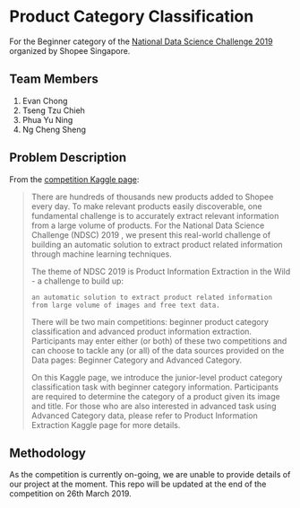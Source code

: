 # Product Category Classification
For the Beginner category of the [National Data Science Challenge 2019][1] organized by Shopee Singapore.


## Team Members
1. Evan Chong
2. Tseng Tzu Chieh
3. Phua Yu Ning
4. Ng Cheng Sheng

## Problem Description
From the [competition Kaggle page][2]:
> There are hundreds of thousands new products added to Shopee every day. To make relevant products easily discoverable, one fundamental challenge is to accurately extract relevant information from a large volume of products. For the National Data Science Challenge (NDSC) 2019 , we present this real-world challenge of building an automatic solution to extract product related information through machine learning techniques.
>
> The theme of NDSC 2019 is Product Information Extraction in the Wild - a challenge to build up:
>
> `an automatic solution to extract product related information from large volume of images and free text data.`
>
> There will be two main competitions: beginner product category classification and advanced product information extraction. Participants may enter either (or both) of these two competitions and can choose to tackle any (or all) of the data sources provided on the Data pages: Beginner Category and Advanced Category.
>
> On this Kaggle page, we introduce the junior-level product category classification task with beginner category information. Participants are required to determine the category of a product given its image and title. For those who are also interested in advanced task using Advanced Category data, please refer to Product Information Extraction Kaggle page for more details.

## Methodology
As the competition is currently on-going, we are unable to provide details of our project at the moment.
This repo will be updated at the end of the competition on 26th March 2019.

[1]: https://careers.shopee.sg/ndsc/
[2]: https://www.kaggle.com/c/ndsc-beginner
